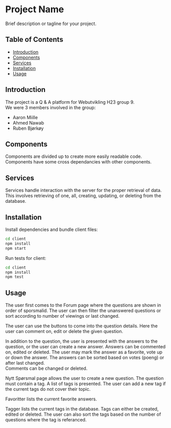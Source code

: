 # Project Name

Brief description or tagline for your project.

## Table of Contents

- [Introduction](#introduction)
- [Components](#components)
- [Services](#services)
- [Installation](#installation)
- [Usage](#usage)

## Introduction

The project is a Q & A platform for Webutvikling H23 group 9.  
We were 3 members involved in the group:
* Aaron Miille
* Ahmed Nawab
* Ruben Bjørkøy


## Components

Components are divided up to create more easily readable code.  Components have some cross dependancies with other components.

## Services

Services handle interaction with the server for the proper retrieval of data. This involves retrieving of one, all, creating, updating, or deleting from the database.

## Installation

Install dependencies and bundle client files:

```sh
cd client
npm install
npm start
```
Run tests for client:

```sh
cd client
npm install
npm test
```

## Usage

The user first comes to the Forum page where the questions are shown in order of sporsmalid.
The user can then filter the unanswered questions or sort according to number of viewings or last changed.

The user can use the buttons to come into the question details. 
Here the user can comment on, edit or delete the given question.  

In addition to the question, the user is presented with the answers to the question, or the user can create a new answer.
Answers can be commented on, edited or deleted. The user may mark the answer as a favorite, vote up or down the answer.  The answers can be sorted based on votes (poeng) or after last changed.  
Comments can be changed or deleted.  

Nytt Spørsmal page allows the user to create a new question.  The question must contain a tag. A list of tags is presented. The user can add a new tag if the current tags do not cover their topic.

Favoritter lists the current favorite answers. 

Tagger lists the current tags in the database. Tags can either be created, edited or deleted. The user can also sort the tags based on the number of questions where the tag is referanced.
